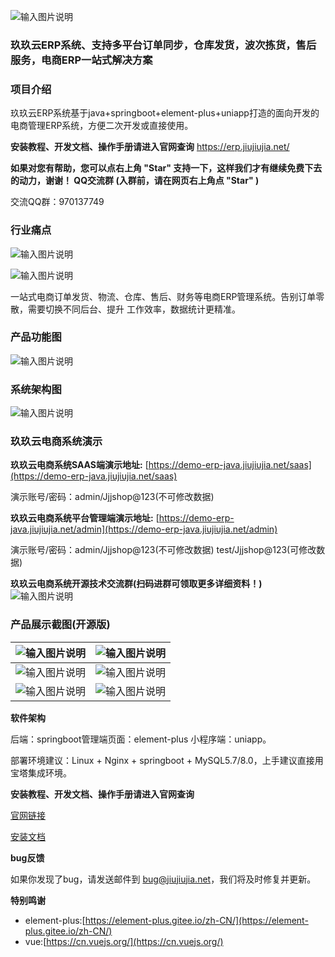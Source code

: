 ![输入图片说明](https://www.jjjshop.net/gitee/erp-java/01.png)
### 玖玖云ERP系统、支持多平台订单同步，仓库发货，波次拣货，售后服务，电商ERP一站式解决方案

### 项目介绍
玖玖云ERP系统基于java+springboot+element-plus+uniapp打造的面向开发的电商管理ERP系统，方便二次开发或直接使用。

 **安装教程、开发文档、操作手册请进入官网查询** 
https://erp.jiujiujia.net/      


 **如果对您有帮助，您可以点右上角 "Star" 支持一下，这样我们才有继续免费下去的动力，谢谢！
QQ交流群 (入群前，请在网页右上角点 "Star" )** 

交流QQ群：970137749
### 行业痛点 
![输入图片说明](https://www.jjjshop.net/gitee/erp-java/02.png)

![输入图片说明](https://www.jjjshop.net/gitee/erp-java/03.png)

一站式电商订单发货、物流、仓库、售后、财务等电商ERP管理系统。告别订单零散，需要切换不同后台、提升
工作效率，数据统计更精准。
### 产品功能图
![输入图片说明](https://www.jjjshop.net/gitee/erp-java/04.png)
### 系统架构图 
![输入图片说明](https://www.jjjshop.net/gitee/erp-java/05.png)
### 玖玖云电商系统演示
 **玖玖云电商系统SAAS端演示地址:** [https://demo-erp-java.jiujiujia.net/saas](https://demo-erp-java.jiujiujia.net/saas)

演示账号/密码：admin/Jjjshop@123(不可修改数据)

**玖玖云电商系统平台管理端演示地址:** [https://demo-erp-java.jiujiujia.net/admin](https://demo-erp-java.jiujiujia.net/admin)

演示账号/密码：admin/Jjjshop@123(不可修改数据)  test/Jjjshop@123(可修改数据)

 **玖玖云电商系统开源技术交流群(扫码进群可领取更多详细资料！)** 
![输入图片说明](https://www.jjjshop.net/gitee/erp-java/06.png)
### 产品展示截图(开源版)

| ![输入图片说明](https://www.jjjshop.net/gitee/erp-java/12.jpg "12.jpg") | ![输入图片说明](https://www.jjjshop.net/gitee/erp-java/07.jpg "07.jpg") |
|---|---|
| ![输入图片说明](https://www.jjjshop.net/gitee/erp-java/08.jpg "08.jpg") | ![输入图片说明](https://www.jjjshop.net/gitee/erp-java/09.jpg "09.jpg") |
| ![输入图片说明](https://www.jjjshop.net/gitee/erp-java/10.jpg "10.jpg") |  ![输入图片说明](https://www.jjjshop.net/gitee/erp-java/11.jpg "11.jpg")  |




 **软件架构**

后端：springboot管理端页面：element-plus 小程序端：uniapp。

部署环境建议：Linux + Nginx + springboot + MySQL5.7/8.0，上手建议直接用宝塔集成环境。

 **安装教程、开发文档、操作手册请进入官网查询** 

[官网链接](http://www.jjjshop.net)

[安装文档](https://doc.jjjshop.net/ErpJava)

 **bug反馈**

如果你发现了bug，请发送邮件到 bug@jiujiujia.net，我们将及时修复并更新。 

 **特别鸣谢** 
- element-plus:[https://element-plus.gitee.io/zh-CN/](https://element-plus.gitee.io/zh-CN/)
- vue:[https://cn.vuejs.org/](https://cn.vuejs.org/)